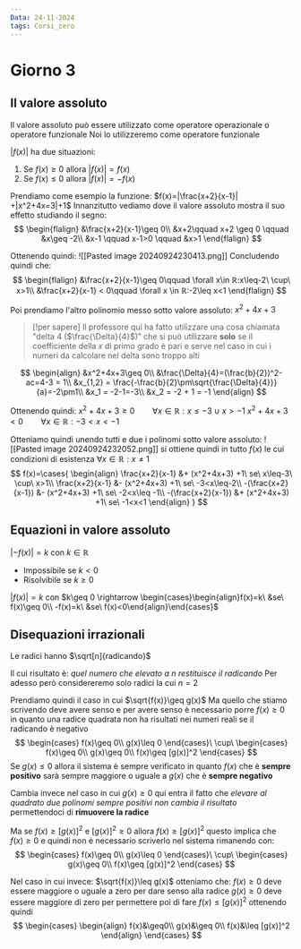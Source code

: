 ```yaml
---
Data: 24-11-2024
tags: Corsi_zero
---
```



# Giorno 3
## Il valore assoluto
Il valore assoluto può essere utilizzato come operatore operazionale o operatore funzionale
Noi lo utilizzeremo come operatore funzionale

$|f(x)|$ ha due situazioni:
1. Se $f(x) \geq 0$ allora $|f(x)|=f(x)$
2. Se $f(x)\leq0$ allora $|f(x)| = -f(x)$

Prendiamo come esempio la funzione:
$f(x)=|\frac{x+2}{x-1}| +|x^2+4x=3|+1$
Innanzitutto vediamo dove il valore assoluto mostra il suo effetto studiando il segno:
$$
\begin{flalign}
&\frac{x+2}{x-1}\geq 0\\
&x+2\qquad x+2 \geq 0 \qquad &x\geq -2\\
&x-1 \qquad x-1>0 \qquad &x>1
\end{flalign}
$$

Ottenendo quindi:
![[Pasted image 20240924230413.png]]
Concludendo quindi che:
$$
\begin{flalign}
&\frac{x+2}{x-1}\geq 0\qquad \forall x\in ℝ:x\leq-2\ \cup\ x>1\\
&\frac{x+2}{x-1} < 0\qquad \forall x \in ℝ:-2\leq x<1
\end{flalign}
$$

Poi prendiamo l'altro polinomio messo sotto valore assoluto:
$x^2+4x+3$
> [!per sapere]
> Il professore qui ha fatto utilizzare una cosa chiamata "delta 4 ($\frac{\Delta}{4}$)” che si può utilizzare **solo** se il coefficiente della $x$ di primo grado è pari e serve nel caso in cui i numeri da calcolare nel delta sono troppo alti

$$
\begin{align}
&x^2+4x+3\geq 0\\
&\frac{\Delta}{4}=(\frac{b}{2})^2-ac=4-3 = 1\\
&x_{1,2} = \frac{-\frac{b}{2}\pm\sqrt{\frac{\Delta}{4}}}{a}=-2\pm1\\
&x_1 = -2-1=-3\\
&x_2 = -2 + 1 = -1
\end{align}
$$

Ottenendo quindi:
$x^2+4x+3\geq0\qquad \forall x\in ℝ:x\leq-3\ \cup\ x> -1$
$x^2+4x+3<0\qquad\forall x \in ℝ:-3<x< -1$

Otteniamo quindi unendo tutti e due i polinomi sotto valore assoluto:
![[Pasted image 20240924232052.png]]
si ottiene quindi in tutto $f(x)$ le cui condizioni di esistenza $\forall x\in ℝ:x\neq1$
$$
f(x)=\cases{
\begin{align}
\frac{x+2}{x-1} &+ (x^2+4x+3) +1\ se\ x\leq-3\ \cup\ x>1\\
\frac{x+2}{x-1} &- (x^2+4x+3) +1\ se\ -3<x\leq-2\\
-(\frac{x+2}{x-1}) &- (x^2+4x+3) +1\ se\ -2<x\leq -1\\
-(\frac{x+2}{x-1}) &+ (x^2+4x+3) +1\ se\ -1<x<1
\end{align}
}
$$

## Equazioni in valore assoluto
$|-f(x)|=k$ con $k\in ℝ$
- Impossibile se $k<0$
- Risolvibile se $k\geq 0$

$|f(x)|= k$ con $k\geq 0 \rightarrow \begin{cases}\begin{align}f(x)=k\ &se\ f(x)\geq 0\\ -f(x)=k\ &se\ f(x)<0\end{align}\end{cases}$

## Disequazioni irrazionali
Le radici hanno
$\sqrt[n]{radicando}$

Il cui risultato è: *quel numero che elevato a $n$ restituisce il $radicando$*
Per adesso però considereremo solo radici la cui $n=2$

Prendiamo quindi il caso in cui 
$\sqrt{f(x)}\geq g(x)$
Ma quello che stiamo scrivendo deve avere senso e per avere senso è necessario porre $f(x)\geq 0$ in quanto una radice quadrata non ha risultati nei numeri reali se il radicando è negativo
$$
\begin{cases}
f(x)\geq 0\\
g(x)\leq 0
\end{cases}\ \cup\ \begin{cases}
f(x)\geq 0\\
g(x)\geq 0\\
f(x)\geq [g(x)]^2
\end{cases}
$$
Se $g(x)\leq 0$ allora il sistema è sempre verificato in quanto $f(x)$ che è **sempre positivo** sarà sempre maggiore o uguale a $g(x)$ che è **sempre negativo**

Cambia invece nel caso in cui $g(x)\geq0$ qui entra il fatto che *elevare al quadrato due polinomi sempre positivi non cambia il risultato* permettendoci di **rimuovere la radice**

Ma se $f(x) \geq [g(x)]^2$ e $[g(x)]^2\geq0$ allora $f(x)\geq[g(x)]^2$ questo implica che $f(x)\geq 0$ e quindi non è necessario scriverlo nel sistema rimanendo con:
$$
\begin{cases}
f(x)\geq 0\\
g(x)\leq 0
\end{cases}\ 
\cup\ 
\begin{cases}
g(x)\geq 0\\
f(x)\geq [g(x)]^2
\end{cases}
$$

Nel caso in cui invece:
$\sqrt{f(x)}\leq g(x)$
otteniamo che:
$f(x)\geq 0$ deve essere maggiore o uguale a zero per dare senso alla radice
$g(x)\geq0$ deve essere maggiore di zero per permettere poi di fare
$f(x)\leq[g(x)]^2$
ottenendo quindi
$$
\begin{cases}
\begin{align}
f(x)&\geq0\\
g(x)&\geq 0\\
f(x)&\leq [g(x)]^2
\end{align}
\end{cases}
$$
